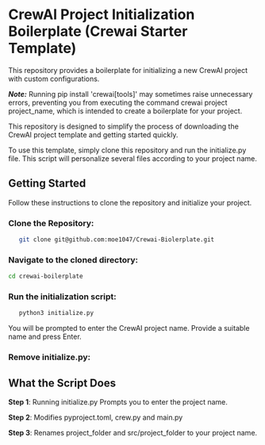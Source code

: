 # CrewAI Project Initialization Boilerplate (Crewai Starter Template)

This repository provides a boilerplate for initializing a new CrewAI project with custom configurations.

**_Note:_**
Running pip install 'crewai[tools]' may sometimes raise unnecessary errors, preventing you from executing the command crewai project project_name, which is intended to create a boilerplate for your project.

This repository is designed to simplify the process of downloading the CrewAI project template and getting started quickly.

To use this template, simply clone this repository and run the initialize.py file. This script will personalize several files according to your project name.

## Getting Started

Follow these instructions to clone the repository and initialize your project.

### Clone the Repository:

```bash
   git clone git@github.com:moe1047/Crewai-Biolerplate.git
```

### Navigate to the cloned directory:

```bash
cd crewai-boilerplate
```

### Run the initialization script:

```python
   python3 initialize.py
```

You will be prompted to enter the CrewAI project name. Provide a suitable name and press Enter.

### Remove initialize.py:

## What the Script Does

**Step 1**: Running initialize.py Prompts you to enter the project name.

**Step 2**: Modifies pyproject.toml, crew.py and main.py

**Step 3**: Renames project_folder and src/project_folder to your project name.
